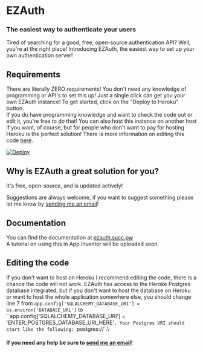 # EZAuth

### The easiest way to authenticate your users

Tired of searching for a good, free, open-source authentication API? Well, you're at the right place! Introducing EZAuth, the easiest way to set up your own authentication server!

## Requirements

There are literally ZERO requirements! You don't need any knowledge of programming or API's to set this up! Just a single click can get you your own EZAuth instance! To get started, click on the "Deploy to Heroku" button.\
If you do have programming knowledge and want to check the code out or edit it, you're free to do that! You can also host this instance on another host if you want, of course, but for people who don't want to pay for hosting Heroku is the perfect solution! There is more information on editing this code [here](#editing-the-code).

[![Deploy](https://www.herokucdn.com/deploy/button.svg)](https://heroku.com/deploy?template=https://github.com/mauritsf15/EZAuth)

## Why is EZAuth a great solution for you?

It's free, open-source, and is updated actively!

Suggestions are always welcome, if you want to suggest something please let me know by [sending me an email](mailto:ezauth@succ.pw)!

## Documentation

You can find the documentation at [ezauth.succ.pw](https://ezauth.succ.pw/)\
A tutorial on using this in App Inventor will be uploaded soon.

## Editing the code

If you don't want to host on Heroku I recommend editing the code, there is a chance the code will not work. EZAuth has access to the Heroke Postgres database integrated, but if you don't want to host the database on Heroku or want to host the whole application somewhere else, you should change line 7 from `app.config['SQLALCHEMY_DATABASE_URI'] = os.environ['DATABASE_URL']` to ``app.config['SQLALCHEMY_DATABASE_URI'] = 'ENTER_POSTGRES_DATABASE_URI_HERE'`. Your Postgres URI should start like the following: `postgres://`.\

#### If you need any help be sure to [send me an email](mailto:ezauth@succ.pw)!